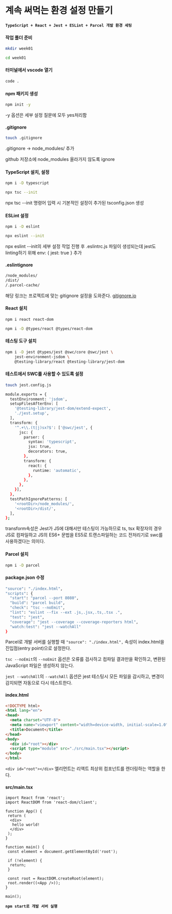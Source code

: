# 계속 써먹는 환경 설정 만들기

**`TypeScript + React + Jest + ESLint + Parcel 개발 환경 세팅`**

#### 작업 폴더 준비

```bash
mkdir week01

cd week01
```

#### 터미널에서 vscode 열기

```bash
code .
```

#### npm 패키지 생성

```bash
npm init -y
```

-y 옵션은 세부 설정 질문에 모두 yes처리함

#### .gitignore

```bash
touch .gitignore
```

.gitignore -> node_modules/ 추가

github 저장소에 node_modules 올라가지 않도록 ignore

#### TypeScript 설치, 설정

```bash
npm i -D typescript

npx tsc --init
```

npx tsc --init 명령어 입력 시 기본적인 설정이 추가된 tsconfig.json 생성

#### ESLint 설정

```bash
npm i -D eslint

npx eslint --init
```

npx eslint --init의 세부 설정 작업 진행 후 .eslintrc.js 파일이 생성되는데 jest도 linting하기 위해 env: { jest: true } 추가

#### .eslintignore

```bash
/node_modules/
/dist/
/.parcel-cache/
```

해당 링크는 프로젝트에 맞는 gitignore 설정을 도와준다. [gitignore.io](https://www.toptal.com/developers/gitignore)

#### React 설치

```bash
npm i react react-dom

npm i -D @types/react @types/react-dom
```

#### 테스팅 도구 설치

```bash
npm i -D jest @types/jest @swc/core @swc/jest \
    jest-environment-jsdom \
    @testing-library/react @testing-library/jest-dom
```

#### 테스트에서 SWC를 사용할 수 있도록 설정

```bash
touch jest.config.js

module.exports = {
  testEnvironment: 'jsdom',
  setupFilesAfterEnv: [
    '@testing-library/jest-dom/extend-expect',
    './jest.setup',
  ],
  transform: {
    '^.+\\.(t|j)sx?$': ['@swc/jest', {
      jsc: {
        parser: {
          syntax: 'typescript',
          jsx: true,
          decorators: true,
        },
        transform: {
          react: {
            runtime: 'automatic',
          },
        },
      },
    }],
  },
  testPathIgnorePatterns: [
    '<rootDir>/node_modules/',
    '<rootDir>/dist/',
  ],
};
```

transform속성은 Jest가 JS에 대해서만 테스팅이 가능하므로 ts, tsx 확장자의 경우 JS로 컴파일하고 JS의 ES6+ 문법을 ES5로 트랜스파일하는 코드 전처리기로 swc를 사용하겠다는 의미다.

#### Parcel 설치

```bash
npm i -D parcel
```

#### package.json 수정

```bash
"source": "./index.html",
"scripts": {
  "start": "parcel --port 8080",
  "build": "parcel build",
  "check": "tsc --noEmit",
  "lint": "eslint --fix --ext .js,.jsx,.ts,.tsx .",
  "test": "jest",
  "coverage": "jest --coverage --coverage-reporters html",
  "watch:test": "jest --watchAll"
}
```

Parcel로 개발 서버를 실행할 때 `"source": "./index.html",` 속성이 index.html을 진입점(entry point)으로 설정한다.

`tsc --noEmit`의 `--noEmit` 옵션은 오류를 검사하고 컴파일 결과만을 확인하고, 변환된 JavaScript 파일은 생성하지 않는다.

`jest --watchAll`의 `--watchAll` 옵션은 jest 테스팅시 모든 파일을 감시하고, 변경이 감지되면 자동으로 다시 테스트한다.

#### index.html

```html
<!DOCTYPE html>
<html lang="en">
<head>
  <meta charset="UTF-8">
  <meta name="viewport" content="width=device-width, initial-scale=1.0">
  <title>Document</title>
</head>
<body>
  <div id="root"></div>
  <script type="module" src="./src/main.tsx"></script>
</body>
</html>
```

`<div id="root"></div>` 엘리먼트는 리액트 최상위 컴포넌트를 렌더링하는 역할을 한다.

#### src/main.tsx

```tsx
import React from 'react';
import ReactDOM from 'react-dom/client';

function App() {
 return (
  <div>
   hello world!
  </div>
 );
}

function main() {
 const element = document.getElementById('root');

 if (!element) {
  return;
 }

 const root = ReactDOM.createRoot(element);
 root.render((<App />));
}

main();
```

**`npm start로 개발 서버 실행`**
